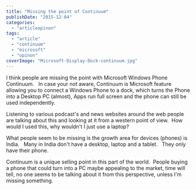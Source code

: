 ```yaml
---
title: "Missing the point of Continuum"
publishDate: "2015-12-04"
categories: 
  - "articleopinon"
tags: 
  - "article"
  - "continuum"
  - "microsoft"
  - "opinon"
coverImage: "Microsoft-Display-Dock-continuum.jpg"
---
```


I think people are missing the point with Microsoft Windows Phone Continuum.   In case your not aware, Continuum is Microsoft feature allowing you to connect a Windows Phone to a dock, which turns the Phone into a Desktop PC (almost), Apps run full screen and the phone can still be used independently.

Listening to various podcast's and news websites around the web people are talking about this and looking at it from a western point of view.  How would I used this, why wouldn't I just use a laptop?

What people seem to be missing is the growth area for devices (phones) is India.   Many in India don't have a desktop, laptop and a tablet.   They only have their phone.

Continuum is a unique selling point in this part of the world.  People buying a phone that could turn into a PC maybe appealing to the market, time will tell, no one seems to be talking about it from this perspective, unless I'm missing something.
